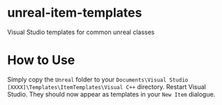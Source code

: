 # unreal-item-templates
Visual Studio templates for common unreal classes

# How to Use
Simply copy the `Unreal` folder to your `Documents\Visual Studio [XXXX]\Templates\ItemTemplates\Visual C++` directory. Restart Visual Studio. They should now appear as templates in your `New Item` dialogue.

